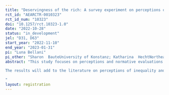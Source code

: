 ```yaml
---
title: "Deservingness of the rich: A survey experiment on perceptions of richness"
rct_id: "AEARCTR-0010323"
rct_id_num: "10323"
doi: "10.1257/rct.10323-1.0"
date: "2022-10-28"
status: "in_development"
jel: "D31, D63"
start_year: "2022-11-10"
end_year: "2023-01-31"
pi: "Luna Bellani"
pi_other: "Sharon  BauteUniversity of Konstanz; Katharina  HechtNortheastern University "
abstract: "This study focuses on perceptions and normative evaluations of richness, an understudied aspect of inequality. It uses a vignette experiment to assess the effects of the origin of money, use of money and amount of money on normative evaluations of the rich. It will thus assess perceptions of their deservingness. 
The results will add to the literature on perceptions of inequality and deservingness, where we know much more about perceptions of the poor than the rich. Further, this module contributes to research on attitudes towards redistributive policies. Research on perceptions towards the poor expects that when people perceive the poor as undeserving, they are less likely to support pro-poor redistribution. Our module will allow us to evaluate whether people who perceive the rich as deserving are less likely to support redistribution by taxing the rich.
"
layout: registration
---
```


